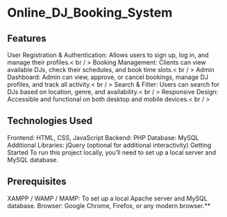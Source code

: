 # Online_DJ_Booking_System
 ## Features
User Registration & Authentication: Allows users to sign up, log in, and manage their profiles.< br / > 
Booking Management: Clients can view available DJs, check their schedules, and book time slots.< br / > 
Admin Dashboard: Admin can view, approve, or cancel bookings, manage DJ profiles, and track all activity.< br / > 
Search & Filter: Users can search for DJs based on location, genre, and availability.< br / > 
Responsive Design: Accessible and functional on both desktop and mobile devices.< br / > 

## Technologies Used
Frontend: HTML, CSS, JavaScript
Backend: PHP
Database: MySQL
Additional Libraries: jQuery (optional for additional interactivity)
Getting Started
To run this project locally, you’ll need to set up a local server and MySQL database.

## Prerequisites
XAMPP / WAMP / MAMP: To set up a local Apache server and MySQL database.
Browser: Google Chrome, Firefox, or any modern browser.**
